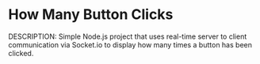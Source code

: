 # How Many Button Clicks

DESCRIPTION:
Simple Node.js project that uses real-time server to client communication via Socket.io to display how many times a button has been clicked.
